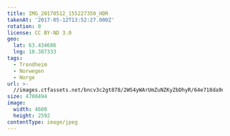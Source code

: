 ```yaml
---
title: IMG_20170512_155227350_HDR
takenAt: '2017-05-12T13:52:27.000Z'
rotation: 0
license: CC BY-ND 3.0
geo:
  lat: 63.434686
  lng: 10.387333
tags:
  - Trondheim
  - Norwegen
  - Norge
url: >-
  //images.ctfassets.net/bncv3c2gt878/2WS4yWArUmZuNZKyZbDhyR/64e718da9d4194d19668aa839ce8a00f/img_20170512_155227350_hdr_34488539702_o
size: 4708494
image:
  width: 4608
  height: 2592
contentType: image/jpeg
---
```



